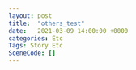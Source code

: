 ```yaml
---
layout: post
title:  "others_test"
date:   2021-03-09 14:00:00 +0000
categories: Etc
Tags: Story Etc
SceneCode: []
---
```

